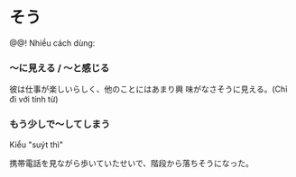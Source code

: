 # そう

@@! Nhiều cách dùng:

### ～に見える / ～と感じる

彼は仕事が楽しいらしく、他のことにはあまり興 味がなさそうに見える。(Chỉ đi với tính từ)

### もう少しで～してしまう
Kiểu "suýt thì"

携帯電話を見ながら歩いていたせいで、階段から落ちそうになった。
